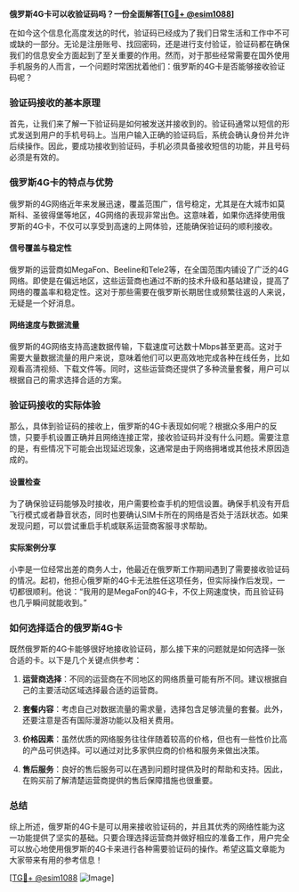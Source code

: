 **俄罗斯4G卡可以收验证码吗？一份全面解答[[TG💪+ @esim1088](https://t.me/s/esim1088)]**

在如今这个信息化高度发达的时代，验证码已经成为了我们日常生活和工作中不可或缺的一部分。无论是注册账号、找回密码，还是进行支付验证，验证码都在确保我们的信息安全方面起到了至关重要的作用。然而，对于那些经常需要在国外使用手机服务的人而言，一个问题时常困扰着他们：俄罗斯的4G卡是否能够接收验证码呢？

### 验证码接收的基本原理

首先，让我们来了解一下验证码是如何被发送并接收到的。验证码通常以短信的形式发送到用户的手机号码上。当用户输入正确的验证码后，系统会确认身份并允许后续操作。因此，要成功接收到验证码，手机必须具备接收短信的功能，并且号码必须是有效的。

### 俄罗斯4G卡的特点与优势

俄罗斯的4G网络近年来发展迅速，覆盖范围广，信号稳定，尤其是在大城市如莫斯科、圣彼得堡等地区，4G网络的表现非常出色。这意味着，如果你选择使用俄罗斯的4G卡，不仅可以享受到高速的上网体验，还能确保验证码的顺利接收。

#### 信号覆盖与稳定性

俄罗斯的运营商如MegaFon、Beeline和Tele2等，在全国范围内铺设了广泛的4G网络。即使是在偏远地区，这些运营商也通过不断的技术升级和基站建设，提高了网络的覆盖率和稳定性。这对于那些需要在俄罗斯长期居住或频繁往返的人来说，无疑是一个好消息。

#### 网络速度与数据流量

俄罗斯的4G网络支持高速数据传输，下载速度可达数十Mbps甚至更高。这对于需要大量数据流量的用户来说，意味着他们可以更高效地完成各种在线任务，比如观看高清视频、下载文件等。同时，这些运营商还提供了多种流量套餐，用户可以根据自己的需求选择合适的方案。

### 验证码接收的实际体验

那么，具体到验证码的接收上，俄罗斯的4G卡表现如何呢？根据众多用户的反馈，只要手机设置正确并且网络连接正常，接收验证码并没有什么问题。需要注意的是，有些情况下可能会出现延迟现象，这通常是由于网络拥堵或其他技术原因造成的。

#### 设置检查

为了确保验证码能够及时接收，用户需要检查手机的短信设置。确保手机没有开启飞行模式或者静音状态，同时也要确认SIM卡所在的网络是否处于活跃状态。如果发现问题，可以尝试重启手机或联系运营商客服寻求帮助。

#### 实际案例分享

小李是一位经常出差的商务人士，他最近在俄罗斯工作期间遇到了需要接收验证码的情况。起初，他担心俄罗斯的4G卡无法胜任这项任务，但实际操作后发现，一切都很顺利。他说：“我用的是MegaFon的4G卡，不仅上网速度快，而且验证码也几乎瞬间就能收到。”

### 如何选择适合的俄罗斯4G卡

既然俄罗斯的4G卡能够很好地接收验证码，那么接下来的问题就是如何选择一张合适的卡。以下是几个关键点供参考：

1. **运营商选择**：不同的运营商在不同地区的网络质量可能有所不同。建议根据自己的主要活动区域选择最合适的运营商。
   
2. **套餐内容**：考虑自己对数据流量的需求量，选择包含足够流量的套餐。此外，还要注意是否有国际漫游功能以及相关费用。

3. **价格因素**：虽然优质的网络服务往往伴随着较高的价格，但也有一些性价比高的产品可供选择。可以通过对比多家供应商的价格和服务来做出决策。

4. **售后服务**：良好的售后服务可以在遇到问题时提供及时的帮助和支持。因此，在购买前了解清楚运营商提供的售后保障措施也很重要。

### 总结

综上所述，俄罗斯的4G卡是可以用来接收验证码的，并且其优秀的网络性能为这一功能提供了坚实的基础。只要合理选择运营商并做好相应的准备工作，用户完全可以放心地使用俄罗斯的4G卡来进行各种需要验证码的操作。希望这篇文章能为大家带来有用的参考信息！

[[TG💪+ @esim1088](https://t.me/s/esim1088) ![Image](https://i.postimg.cc/4NQfJmqS/Snipaste-2025-05-13-00-14-12.png)]